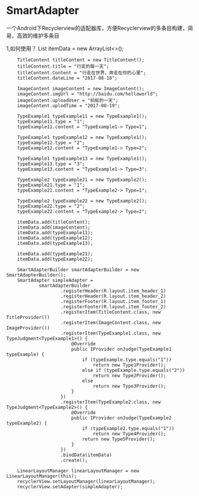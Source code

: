 # SmartAdapter
一个Android下Recyclerview的适配器库，方便Recyclerview的多条目构建，简易，高效的维护多条目

1,如何使用？
        List<Object> itemData = new ArrayList<>();

        TitleContent titleContent = new TitleContent();
        titleContent.title = "行走的每一天";
        titleContent.Content = "行走在世界，奔走在你的心里";
        titleContent.dateLine = "2017-08-18";

        ImageContent imageContent = new ImageContent();
        imageContent.imgUrl = "http://baidu.com/helloworld";
        imageContent.uploadUser = "蚂蚁的一天";
        imageContent.uplodTime = "2017-08-19";

        TypeExample1 typeExample11 = new TypeExample1();
        typeExample11.type = "1";
        typeExample11.content = "TypeExample1-> Type=1";

        TypeExample1 typeExample12 = new TypeExample1();
        typeExample12.type = "2";
        typeExample12.content = "TypeExample1-> Type=2";

        TypeExample1 typeExample13 = new TypeExample1();
        typeExample13.type = "3";
        typeExample13.content = "TypeExample1-> Type=3";

        TypeExample2 typeExample21 = new TypeExample2();
        typeExample21.type = "1";
        typeExample21.content = "TypeExample2-> Type=1";

        TypeExample2 typeExample22 = new TypeExample2();
        typeExample22.type = "2";
        typeExample22.content = "TypeExample2-> Type=2";

        itemData.add(titleContent);
        itemData.add(imageContent);
        itemData.add(typeExample11);
        itemData.add(typeExample12);
        itemData.add(typeExample13);

        itemData.add(typeExample21);
        itemData.add(typeExample22);

        SmartAdapterBuilder smartAdapterBuilder = new SmartAdapterBuilder();
        SmartAdapter simpleAdapter =
                smartAdapterBuilder
                        .registerHeader(R.layout.item_header_1)
                        .registerHeader(R.layout.item_header_2)
                        .registerFooter(R.layout.item_footer_1)
                        .registerFooter(R.layout.item_footer_2)
                        .registerItem(TitleContent.class, new TitleProvider())
                        .registerItem(ImageContent.class, new ImageProvider())
                        .registerItem(TypeExample1.class, new TypeJudgment<TypeExample1>() {
                            @Override
                            public IProvider onJudge(TypeExample1 typeExample) {
                                if (typeExample.type.equals("1"))
                                    return new Type1Provider();
                                else if (typeExample.type.equals("2"))
                                    return new Type2Provider();
                                else
                                    return new Type3Provider();
                            }
                        })
                        .registerItem(TypeExample2.class, new TypeJudgment<TypeExample2>() {
                            @Override
                            public IProvider onJudge(TypeExample2 typeExample2) {
                                if (typeExample2.type.equals("1"))
                                    return new Type4Provider();
                                return new Type5Provider();
                            }
                        })
                        .bindData(itemData)
                        .create();

        LinearLayoutManager linearLayoutManager = new LinearLayoutManager(this);
        recyclerView.setLayoutManager(linearLayoutManager);
        recyclerView.setAdapter(simpleAdapter);
